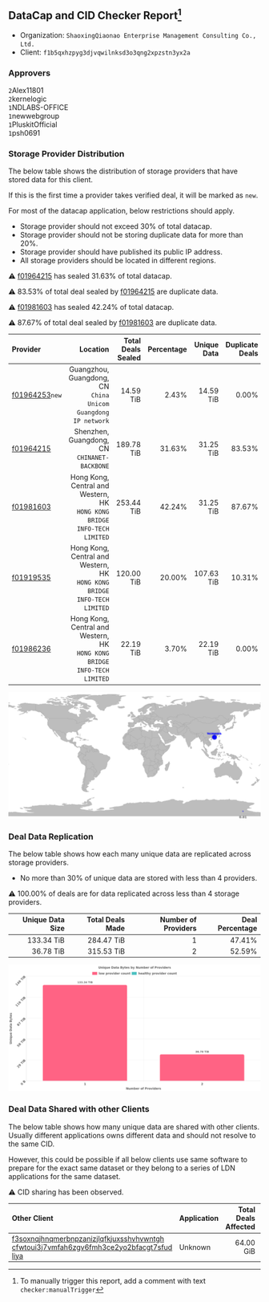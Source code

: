 ## DataCap and CID Checker Report[^1]
 - Organization: `ShaoxingQiaonao Enterprise Management Consulting Co., Ltd.`
 - Client: `f1b5qxhzpyg3djvqwilnksd3o3qng2xpzstn3yx2a`
### Approvers
`2`Alex11801<br/>`2`kernelogic<br/>`1`NDLABS-OFFICE<br/>`1`newwebgroup<br/>`1`PluskitOfficial<br/>`1`psh0691

### Storage Provider Distribution
The below table shows the distribution of storage providers that have stored data for this client.

If this is the first time a provider takes verified deal, it will be marked as `new`.

For most of the datacap application, below restrictions should apply.
 - Storage provider should not exceed 30% of total datacap.
 - Storage provider should not be storing duplicate data for more than 20%.
 - Storage provider should have published its public IP address.
 - All storage providers should be located in different regions.

⚠️ [f01964215](https://filfox.info/en/address/f01964215) has sealed 31.63% of total datacap.

⚠️ 83.53% of total deal sealed by [f01964215](https://filfox.info/en/address/f01964215) are duplicate data.

⚠️ [f01981603](https://filfox.info/en/address/f01981603) has sealed 42.24% of total datacap.

⚠️ 87.67% of total deal sealed by [f01981603](https://filfox.info/en/address/f01981603) are duplicate data.

| Provider                                                    |                                                                    Location | Total Deals Sealed | Percentage | Unique Data | Duplicate Deals |
| :---------------------------------------------------------- | --------------------------------------------------------------------------: | -----------------: | ---------: | ----------: | --------------: |
| [f01964253](https://filfox.info/en/address/f01964253)`new`  |            Guangzhou, Guangdong, CN<br/>`China Unicom Guangdong IP network` |          14.59 TiB |      2.43% |   14.59 TiB |           0.00% |
| [f01964215](https://filfox.info/en/address/f01964215)       |                             Shenzhen, Guangdong, CN<br/>`CHINANET-BACKBONE` |         189.78 TiB |     31.63% |   31.25 TiB |          83.53% |
| [f01981603](https://filfox.info/en/address/f01981603)       | Hong Kong, Central and Western, HK<br/>`HONG KONG BRIDGE INFO-TECH LIMITED` |         253.44 TiB |     42.24% |   31.25 TiB |          87.67% |
| [f01919535](https://filfox.info/en/address/f01919535)       | Hong Kong, Central and Western, HK<br/>`HONG KONG BRIDGE INFO-TECH LIMITED` |         120.00 TiB |     20.00% |  107.63 TiB |          10.31% |
| [f01986236](https://filfox.info/en/address/f01986236)       | Hong Kong, Central and Western, HK<br/>`HONG KONG BRIDGE INFO-TECH LIMITED` |          22.19 TiB |      3.70% |   22.19 TiB |           0.00% |

![Provider Distribution](https://raw.githubusercontent.com/data-preservation-programs/filplus-checker-assets/main/filecoin-project/filecoin-plus-large-datasets/issues/975/1675929964074.png)
### Deal Data Replication
The below table shows how each many unique data are replicated across storage providers.
- No more than 30% of unique data are stored with less than 4 providers.

⚠️ 100.00% of deals are for data replicated across less than 4 storage providers.

| Unique Data Size | Total Deals Made | Number of Providers | Deal Percentage |
| ---------------: | ---------------: | ------------------: | --------------: |
|       133.34 TiB |       284.47 TiB |                   1 |          47.41% |
|        36.78 TiB |       315.53 TiB |                   2 |          52.59% |

![Replication Distribution](https://raw.githubusercontent.com/data-preservation-programs/filplus-checker-assets/main/filecoin-project/filecoin-plus-large-datasets/issues/975/1675929964795.png)
### Deal Data Shared with other Clients
The below table shows how many unique data are shared with other clients.
Usually different applications owns different data and should not resolve to the same CID.

However, this could be possible if all below clients use same software to prepare for the exact same dataset or they belong to a series of LDN applications for the same dataset.

⚠️ CID sharing has been observed.

| Other Client                                                                                                                                                                                                              | Application | Total Deals Affected | Unique CIDs | Approvers |
| :------------------------------------------------------------------------------------------------------------------------------------------------------------------------------------------------------------------------ | :---------- | -------------------: | ----------: | :-------- |
| [f3soxnqjhnqmerbnpzanizjlqfkjuxsshvhvwntgh<br/>cfwtoui3j7vmfah6zgv6fmh3ce2yo2bfacgt7sfud<br/>liya](https://filfox.info/en/address/f3soxnqjhnqmerbnpzanizjlqfkjuxsshvhvwntghcfwtoui3j7vmfah6zgv6fmh3ce2yo2bfacgt7sfudliya) | Unknown     |            64.00 GiB |           1 | Unknown   |

[^1]: To manually trigger this report, add a comment with text `checker:manualTrigger`
